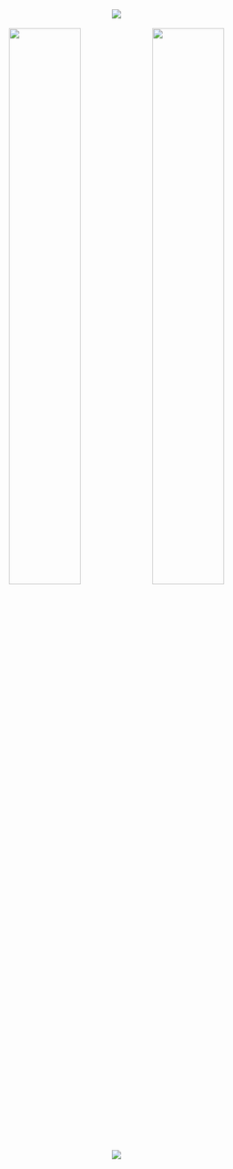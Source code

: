 
<div align="center"><a href="mailto:golaharsh2001@gmail.com"><img src="https://img.shields.io/badge/Gmail-D14836?style=for-the-badge&logo=gmail&logoColor=white"></a></div>  

<br/>


<div align="center"><img style="width: 50%; height: 50%;" src="https://github-readme-stats.vercel.app/api?username=pardhan007&theme=dark&count_private=true&show_icons=truehow_icons=true&hide_border=true"><img style="width: 50%; height: 50%;" src="https://github-readme-streak-stats.herokuapp.com/?user=pardhan007&theme=dark&hide_border=true"></div>

<br/>
<div align="center"><img src="https://github-readme-activity-graph.cyclic.app/graph?username=pardhan007&bg_color=000000&color=f8e45c&line=dc8add&point=ffffff&area=true&hide_border=true"></div>
